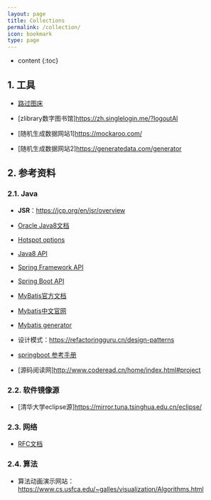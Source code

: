 ```yaml
---
layout: page
title: Collections
permalink: /collection/
icon: bookmark
type: page
---
```


* content
{:toc}

## 1. 工具
+ [路过图床](https://imgtu.com/solitaryclown)
+ [zlibrary数字图书馆]<https://zh.singlelogin.me/?logoutAl>


+ [随机生成数据网站1]<https://mockaroo.com/>
+ [随机生成数据网站2]<https://generatedata.com/generator>

## 2. 参考资料
### 2.1. Java
- **JSR**：<https://jcp.org/en/jsr/overview>
- [Oracle Java8文档](https://docs.oracle.com/javase/8/docs/)
- [Hotspot options](https://docs.oracle.com/javase/8/docs/technotes/tools/windows/java.html#CBBIJCHG)
- [Java8 API](https://docs.oracle.com/javase/8/docs/api/index.html)
- [Spring Framework API](https://docs.spring.io/spring-framework/docs/current/javadoc-api/overview-summary.html)
- [Spring Boot API](https://docs.spring.io/spring-boot/docs/current/api/)
- [MyBatis官方文档](https://mybatis.org/mybatis-3/zh/configuration.html#)
- [Mybatis中文官网](http://www.mybatis.cn/)
- [Mybatis generator](https://mybatis.org/generator/)
- 设计模式：<https://refactoringguru.cn/design-patterns>

- [springboot 参考手册](https://docs.spring.io/spring-boot/docs/2.3.0.RELEASE/reference/html/spring-boot-features.html#boot-features-spring-mvc)

- [源码阅读网]<http://www.coderead.cn/home/index.html#project>
### 2.2. 软件镜像源
- [清华大学eclipse源]<https://mirror.tuna.tsinghua.edu.cn/eclipse/>



### 2.3. 网络
- [RFC文档](https://www.rfc-editor.org/)

### 2.4. 算法
- 算法动画演示网站：<https://www.cs.usfca.edu/~galles/visualization/Algorithms.html>
